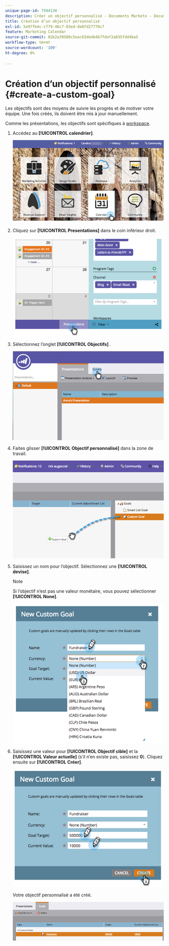 ```yaml
---
unique-page-id: 7504130
description: Créer un objectif personnalisé - Documents Marketo - Documentation du produit
title: Création d’un objectif personnalisé
exl-id: 5e97fb4c-c779-46c7-83ed-de07d27770c7
feature: Marketing Calendar
source-git-commit: 02b2e39580c5eac63de4b4b7fdaf2a835fdd4ba5
workflow-type: tm+mt
source-wordcount: '109'
ht-degree: 0%

---
```


# Création d’un objectif personnalisé {#create-a-custom-goal}

Les objectifs sont des moyens de suivre les progrès et de motiver votre équipe. Une fois créés, ils doivent être mis à jour manuellement.

Comme les présentations, les objectifs sont spécifiques à [workspace](/help/marketo/product-docs/administration/workspaces-and-person-partitions/understanding-workspaces-and-person-partitions.md).

1. Accédez au **[!UICONTROL calendrier]**.

   ![](assets/2017-05-10-15-30-47-2.png)

1. Cliquez sur **[!UICONTROL Presentations]** dans le coin inférieur droit.

   ![](assets/image2015-3-24-12-3a2-3a55.png)

1. Sélectionnez l’onglet **[!UICONTROL Objectifs]** .

   ![](assets/image2015-3-26-12-3a24-3a49.png)

1. Faites glisser **[!UICONTROL Objectif personnalisé]** dans la zone de travail.

   ![](assets/image2015-3-24-12-3a32-3a45.png)

1. Saisissez un nom pour l’objectif. Sélectionnez une **[!UICONTROL devise]**.

   >[!NOTE]
   >
   >Si l’objectif n’est pas une valeur monétaire, vous pouvez sélectionner **[!UICONTROL None]**.

   ![](assets/image2015-3-24-12-3a36-3a0.png)

1. Saisissez une valeur pour **[!UICONTROL Objectif cible]** et la **[!UICONTROL Valeur actuelle]** (s’il n’en existe pas, saisissez **0**). Cliquez ensuite sur **[!UICONTROL Créer]**.

   ![](assets/image2015-3-24-12-3a39-3a28.png)

   Votre objectif personnalisé a été créé.

   ![](assets/image2015-3-24-12-3a41-3a43.png)
